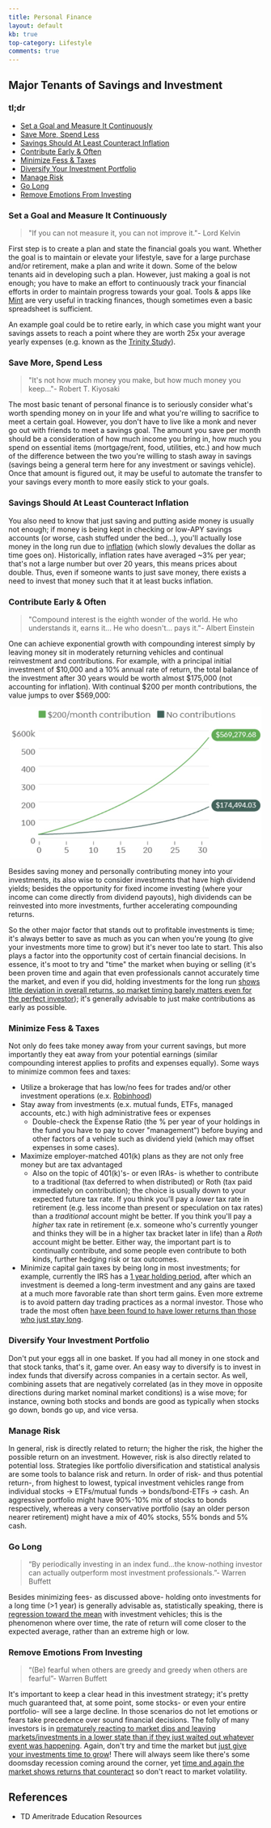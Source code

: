 ```yaml
---
title: Personal Finance
layout: default
kb: true
top-category: Lifestyle
comments: true
---
```



## Major Tenants of Savings and Investment

### tl;dr

* [Set a Goal and Measure It Continuously](#set-a-goal-and-measure-it-continuously)
* [Save More, Spend Less](#save-more-spend-less)
* [Savings Should At Least Counteract Inflation](#savings-should-at-least-counteract-inflation)
* [Contribute Early & Often](#contribute-early--often)
* [Minimize Fess & Taxes](#minimize-fess--taxes)
* [Diversify Your Investment Portfolio](#diversify-your-investment-portfolio)
* [Manage Risk](#manage-risk)
* [Go Long](#go-long)
* [Remove Emotions From Investing](#remove-emotions-from-investing)

### Set a Goal and Measure It Continuously

> "If you can not measure it, you can not improve it."- Lord Kelvin

First step is to create a plan and state the financial goals you want. Whether the goal is to maintain or elevate your lifestyle, save for a large purchase and/or retirement, make a plan and write it down. Some of the below tenants aid in developing such a plan. However, just making a goal is not enough; you have to make an effort to continuously track your financial efforts in order to maintain progress towards your goal. Tools & apps like [Mint](https://www.mint.com/) are very useful in tracking finances, though sometimes even a basic spreadsheet is sufficient.

An example goal could be to retire early, in which case you might want your savings assets to reach a point where they are worth 25x your average yearly expenses (e.g. known as the [Trinity Study](https://en.wikipedia.org/wiki/Trinity_study)).


### Save More, Spend Less

> "It's not how much money you make, but how much money you keep..."- Robert T. Kiyosaki

The most basic tenant of personal finance is to seriously consider what's worth spending money on in your life and what you're willing to sacrifice to meet a certain goal. However, you don't have to live like a monk and never go out with friends to meet a savings goal. The amount you save per month should be a consideration of how much income you bring in, how much you spend on essential items (mortgage/rent, food, utilities, etc.) and how much of the difference between the two you're willing to stash away in savings (savings being a general term here for any investment or savings vehicle). Once that amount is figured out, it may be useful to automate the transfer to your savings every month to more easily stick to your goals.


### Savings Should At Least Counteract Inflation

You also need to know that just saving and putting aside money is usually not enough; if money is being kept in checking or low-APY savings accounts (or worse, cash stuffed under the bed...), you'll actually lose money in the long run due to [inflation](https://en.wikipedia.org/wiki/Inflation) (which slowly devalues the dollar as time goes on). Historically, inflation rates have averaged ~3% per year; that's not a large number but over 20 years, this means prices about double. Thus, even if someone wants to just save money, there exists a need to invest that money such that it at least bucks inflation.


### Contribute Early & Often

> "Compound interest is the eighth wonder of the world. He who understands it, earns it... He who doesn't... pays it."- Albert Einstein

One can achieve exponential growth with compounding interest simply by leaving money sit in moderately returning vehicles and continual reinvestment and contributions. For example, with a principal initial investment of \$10,000 and a 10% annual rate of return, the total balance of the investment after 30 years would be worth almost \$175,000 (not accounting for inflation). With continual \$200 per month contributions, the value jumps to over \$569,000:

<center><img src="compound_interest.png" height="300"></center>

Besides saving money and personally contributing money into your investments, its also wise to consider investments that have high dividend yields; besides the opportunity for fixed income investing (where your income can come directly from dividend payouts), high dividends can be reinvested into more investments, further accelerating compounding returns.

So the other major factor that stands out to profitable investments is time; it's always better to save as much as you can when you're young (to give your investments more time to grow) but it's never too late to start. This also plays a factor into the opportunity cost of certain financial decisions. In essence, it's moot to try and "time" the market when buying or selling (it's been proven time and again that even professionals cannot accurately time the market, and even if you did, holding investments for the long run [shows little deviation in overall returns, so market timing barely matters even for the perfect investor](https://www.schwab.com/resource-center/insights/content/does-market-timing-work)); it's generally advisable to just make contributions as early as possible.


### Minimize Fess & Taxes

Not only do fees take money away from your current savings, but more importantly they eat away from your potential earnings (similar compounding interest applies to profits and expenses equally). Some ways to minimize common fees and taxes:
* Utilize a brokerage that has low/no fees for trades and/or other investment operations (e.x. [Robinhood](https://robinhood.com/))
* Stay away from investments (e.x. mutual funds, ETFs, managed accounts, etc.) with high administrative fees or expenses
  + Double-check the Expense Ratio (the % per year of your holdings in the fund you have to pay to cover "management") before buying and other factors of a vehicle such as dividend yield (which may offset expenses in some cases).
* Maximize employer-matched 401(k) plans as they are not only free money but are tax advantaged
  + Also on the topic of 401(k)'s- or even IRAs- is whether to contribute to a traditional (tax deferred to when distributed) or Roth (tax paid immediately on contribution); the choice is usually down to your expected future tax rate. If you think you'll pay a _lower_ tax rate in retirement (e.g. less income than present or speculation on tax rates) than a _traditional_ account might be better. If you think you'll pay a _higher_ tax rate in retirement (e.x. someone who's currently younger and thinks they will be in a higher tax bracket later in life) than a _Roth_ account might be better. Either way, the important part is to continually contribute, and some people even contribute to both kinds, further hedging risk or tax outcomes.
* Minimize capital gain taxes by being long in most investments; for example, currently the IRS has a [1 year holding period](https://www.investopedia.com/terms/h/holdingperiod.asp), after which an investment is deemed a long-term investment and any gains are taxed at a much more favorable rate than short term gains. Even more extreme is to avoid pattern day trading practices as a normal investor. Those who trade the most often [have been found to have lower returns than those who just stay long](https://onlinelibrary.wiley.com/doi/10.1111/0022-1082.00226).


### Diversify Your Investment Portfolio

Don't put your eggs all in one basket. If you had all money in one stock and that stock tanks, that's it, game over. An easy way to diversify is to invest in index funds that diversify across companies in a certain sector. As well, combining assets that are negatively correlated (as in they move in opposite directions during market nominal market conditions) is a wise move; for instance, owning both stocks and bonds are good as typically when stocks go down, bonds go up, and vice versa.


### Manage Risk

In general, risk is directly related to return; the higher the risk, the higher the possible return on an investment. However, risk is also directly related to potential loss. Strategies like portfolio diversification and statistical analysis are some tools to balance risk and return. In order of risk- and thus potential return-, from highest to lowest, typical investment vehicles range from individual stocks -> ETFs/mutual funds -> bonds/bond-ETFs -> cash. An aggressive portfolio might have 90%-10% mix of stocks to bonds respectively, whereas a very conservative portfolio (say an older person nearer retirement) might have a mix of 40% stocks, 55% bonds and 5% cash.


### Go Long

> “By periodically investing in an index fund…the know-nothing investor can actually outperform most investment professionals.”- Warren Buffett

Besides minimizing fees- as discussed above- holding onto investments for a long time (>1 year) is generally advisable as, statistically speaking, there is [regression toward the mean](https://en.wikipedia.org/wiki/Regression_toward_the_mean) with investment vehicles; this is the phenomenon where over time, the rate of return will come closer to the expected average, rather than an extreme high or low.

### Remove Emotions From Investing

> “(Be) fearful when others are greedy and greedy when others are fearful”- Warren Buffett

It's important to keep a clear head in this investment strategy; it's pretty much guaranteed that, at some point, some stocks- or even your entire portfolio- will see a large decline. In those scenarios do not let emotions or fears take precedence over sound financial decisions. The folly of many investors is in [prematurely reacting to market dips and leaving markets/investments in a lower state than if they just waited out whatever event was happening](https://www.fool.com/investing/2018/03/28/this-is-precisely-why-timing-the-market-isnt-worth.aspx). Again, don't try and time the market but [just give your investments time to grow](https://www.putnam.com/literature/pdf/II508-ac37f7ad02b2d8889f7e5361f0e8ac86.pdf)! There will always seem like there's some doomsday recession coming around the corner, yet [time and again the market shows returns that counteract](https://books.google.com/books?id=wAblMinB3UMC&pg=PA77&lpg=PA77&dq=stock+market+performance+watergate+cuban+missile&source=bl&ots=lXZmz3h8HB&sig=ACfU3U3VBwAdXbACZVpE23FKsbV58xBNyg&hl=en&sa=X&ved=2ahUKEwiNrY3lxP7jAhWKLHwKHbhAD2U4ChDoATAAegQICRAB#v=onepage&q&f=false) so don't react to market volatility.


## References

* TD Ameritrade Education Resources
